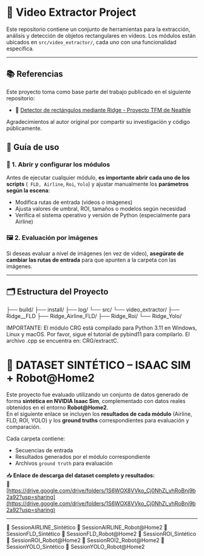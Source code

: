# 🎥 Video Extractor Project

Este repositorio contiene un conjunto de herramientas para la extracción, análisis y detección de objetos rectangulares en videos. 
Los módulos están ubicados en `src/video_extractor/`, cada uno con una funcionalidad específica.

---
## 📚 Referencias

Este proyecto toma como base parte del trabajo publicado en el siguiente repositorio:

- 🔗 [Detector de rectángulos mediante Ridge - Proyecto TFM de Neathle](https://github.com/Neathle/TFM)

Agradecimientos al autor original por compartir su investigación y código públicamente.
## 🚀 Guía de uso

### 🔧 1. Abrir y configurar los módulos

Antes de ejecutar cualquier módulo, **es importante abrir cada uno de los scripts** (` FLD, Airline`, `Roi`, `Yolo`) y ajustar manualmente los **parámetros según 
la escena**:
- Modifica rutas de entrada (videos o imágenes)
- Ajusta valores de umbral, ROI, tamaños o modelos según necesidad
- Verifica el sistema operativo y versión de Python (especialmente para Airline)

### 🖼 2. Evaluación por imágenes

Si deseas evaluar a nivel de imágenes (en vez de video), **asegúrate de cambiar las rutas de entrada** para que apunten a la carpeta con las imágenes.

---

## 🗂 Estructura del Proyecto
├── build/
├── install/
├── log/
└── src/
└── video_extractor/
├── Ridge__FLD
├── Ridge_Airline_FLD/
├── Ridge_Roi/
└── Ridge_Yolo/

IMPORTANTE: El módulo CRG está compilado para Python 3.11 en Windows, Linux y macOS. Por favor, sigue el tutorial de pybind11 para compilarlo.
El archivo .cpp se encuentra en: CRG/extractC.

# 🧪 DATASET SINTÉTICO – ISAAC SIM + Robot@Home2

Este proyecto fue evaluado utilizando un conjunto de datos generado de forma **sintética en NVIDIA Isaac Sim**, complementado con datos reales obtenidos en el entorno **Robot@Home2**.  
En el siguiente enlace se incluyen los **resultados de cada módulo** (Airline, FLD, ROI, YOLO) y los **ground truths** correspondientes para evaluación y comparación.
 
Cada carpeta contiene:
- Secuencias de entrada
- Resultados generados por el módulo correspondiente
- Archivos `ground truth` para evaluación

📥 **Enlace de descarga del dataset completo y resultados:**  
🔗 [https://drive.google.com/drive/folders/1S6WOX8VVko_Cj0NhZi_yhRoBnj9b2a92?usp=sharing](https://drive.google.com/drive/folders/1S6WOX8VVko_Cj0NhZi_yhRoBnj9b2a92?usp=sharing)

---
📂 SessionAIRLINE_Sintético
📂 SessionAIRLINE_Robot@Home2
📂 SessionFLD_Sintético
📂 SessionFLD_Robot@Home2
📂 SessionROI_Sintético
📂 SessionROI_Robot@Home2
📂 SessionROI2_Robot@Home2
📂 SessionYOLO_Sintético
📂 SessionYOLO_Robot@Home2


